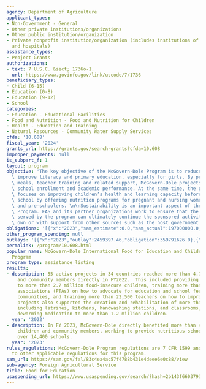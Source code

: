 ```yaml
---
agency: Department of Agriculture
applicant_types:
- Non-Government - General
- Other private institutions/organizations
- Other public institution/organization
- Private nonprofit institution/organization (includes institutions of higher education
  and hospitals)
assistance_types:
- Project Grants
authorizations:
- text: 7 U.S.C. &sect; 1736o-1.
  url: https://www.govinfo.gov/link/uscode/7/1736
beneficiary_types:
- Child (6-15)
- Education (0-8)
- Education (9-12)
- School
categories:
- Education - Educational Facilities
- Food and Nutrition - Food and Nutrition for Children
- Health - Education and Training
- Natural Resources - Community Water Supply Services
cfda: '10.608'
fiscal_year: '2024'
grants_url: https://grants.gov/search-grants?cfda=10.608
improper_payments: null
is_subpart_f: 1
layout: program
objective: "The key objective of the McGovern-Dole Program is to reduce hunger and\
  \ improve literacy and primary education, especially for girls. By providing school\
  \ meals, teacher training and related support, McGovern-Dole projects help boost\
  \ school enrollment and academic performance. At the same time, the program also\
  \ focuses on improving children’s health and learning capacity before they enter\
  \ school by offering nutrition programs for pregnant and nursing women, infants\
  \ and pre-schoolers. \n\nSustainability is an important aspect of the McGovern-Dole\
  \ Program. FAS and its partner organizations work to ensure that the communities\
  \ served by the program can ultimately continue the sponsored activities on their\
  \ own or with support from other sources such as the host government or local community."
obligations: '[{"x":"2023","sam_estimate":0.0,"sam_actual":197000000.0,"usa_spending_actual":337585061.0},{"x":"2024","sam_estimate":0.0,"sam_actual":248000000.0,"usa_spending_actual":627294952.0},{"x":"2025","sam_estimate":0.0,"sam_actual":250000000.0,"usa_spending_actual":0.0}]'
other_program_spending: null
outlays: '[{"x":"2023","outlay":2459397.46,"obligation":359791626.0},{"x":"2024","outlay":0.0,"obligation":553588387.0},{"x":"2025","outlay":0.0,"obligation":0.0}]'
permalink: /program/10.608.html
popular_name: McGovern-Dole International Food for Education and Children Nutrition
  Program
program_type: assistance_listing
results:
- description: 55 active projects in 34 countries reached more than 4.7 million children
    and community members directly in FY2022.  This included providing school meals
    to more than 2.7 million food-insecure children, training more than 16,000 parent-teacher
    associations (PTAs) on how to advocate for education and school feeding in their
    communities, and training more than 22,500 teachers on how to improve literacy.  McGovern-Dole
    projects also supported the creation and rehabilitation of more than 6,200 facilities
    including latrines, kitchens, handwashing stations, and classrooms, and provided
    deworming medication to more than 1.2 million children.
  year: '2022'
- description: In FY 2023, McGovern-Dole directly benefited more than 4.5 million
    children and community members, working to provide nutritious school meals in
    over 14,400 schools.
  year: '2023'
rules_regulations: McGovern-Dole Program regulations are 7 CFR 1599 and contain references
  to other applicable regulations for this program.
sam_url: https://sam.gov/fal/83c4ea4ac57f4788b431e4deee6e0c88/view
sub-agency: Foreign Agricultural Service
title: Food for Education
usaspending_url: https://www.usaspending.gov/search/?hash=2b143f660379308b9581a33579e00b96
---
```

